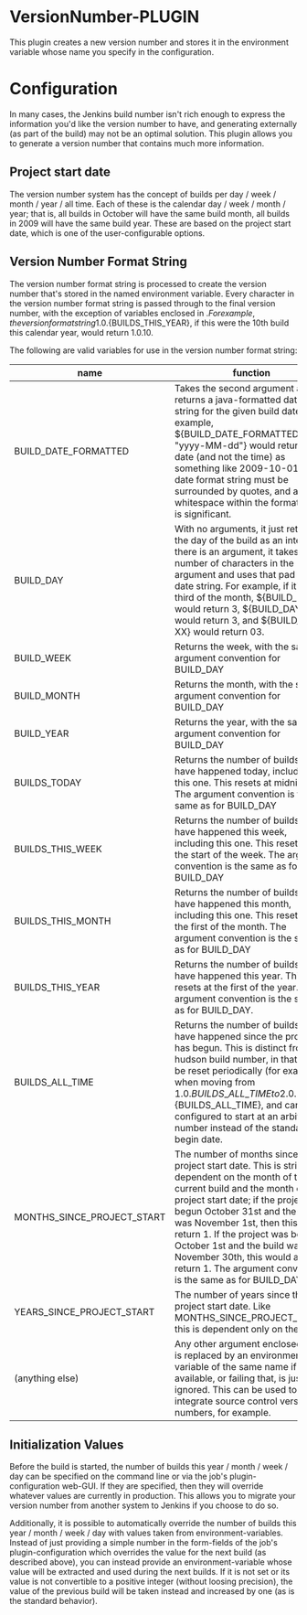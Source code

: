# VersionNumber-PLUGIN

This plugin creates a new version number and stores it in the
environment variable whose name you specify in the configuration.

# Configuration

In many cases, the Jenkins build number isn't rich enough to express the
information you'd like the version number to have, and generating
externally (as part of the build) may not be an optimal solution. This
plugin allows you to generate a version number that contains much more
information.

## Project start date

The version number system has the concept of builds per day / week /
month / year / all time. Each of these is the calendar day / week /
month / year; that is, all builds in October will have the same build
month, all builds in 2009 will have the same build year. These are based
on the project start date, which is one of the user-configurable
options.

## Version Number Format String

The version number format string is processed to create the version
number that's stored in the named environment variable. Every character
in the version number format string is passed through to the final
version number, with the exception of variables enclosed in ${}. For
example, the version format string 1.0.${BUILDS\_THIS\_YEAR}, if this
were the 10th build this calendar year, would return 1.0.10.

The following are valid variables for use in the version number format
string:

| name                          | function                                                                                                                                                                                                                                                                                                                                                                                                        |
|-------------------------------|-----------------------------------------------------------------------------------------------------------------------------------------------------------------------------------------------------------------------------------------------------------------------------------------------------------------------------------------------------------------------------------------------------------------|
| BUILD\_DATE\_FORMATTED        | Takes the second argument and returns a java-formatted date string for the given build date. For example, ${BUILD\_DATE\_FORMATTED, "yyyy-MM-dd"} would return the date (and not the time) as something like 2009-10-01. The date format string must be surrounded by quotes, and any whitespace within the format string is significant.                                                                       |
| BUILD\_DAY                    | With no arguments, it just returns the day of the build as an integer. If there is an argument, it takes the number of characters in the argument and uses that pad the date string. For example, if it's the third of the month, ${BUILD\_DAY} would return 3, ${BUILD\_DAY, X} would return 3, and ${BUILD\_DAY, XX} would return 03.                                                                         |
| BUILD\_WEEK                   | Returns the week, with the same argument convention for BUILD\_DAY                                                                                                                                                                                                                                                                                                                                              |
| BUILD\_MONTH                  | Returns the month, with the same argument convention for BUILD\_DAY                                                                                                                                                                                                                                                                                                                                             |
| BUILD\_YEAR                   | Returns the year, with the same argument convention for BUILD\_DAY                                                                                                                                                                                                                                                                                                                                              |
| BUILDS\_TODAY                 | Returns the number of builds that have happened today, including this one. This resets at midnight. The argument convention is the same as for BUILD\_DAY                                                                                                                                                                                                                                                       |
| BUILDS\_THIS\_WEEK            | Returns the number of builds that have happened this week, including this one. This resets at the start of the week. The argument convention is the same as for BUILD\_DAY                                                                                                                                                                                                                                      |
| BUILDS\_THIS\_MONTH           | Returns the number of builds that have happened this month, including this one. This resets at the first of the month. The argument convention is the same as for BUILD\_DAY                                                                                                                                                                                                                                    |
| BUILDS\_THIS\_YEAR            | Returns the number of builds that have happened this year. This resets at the first of the year. The argument convention is the same as for BUILD\_DAY.                                                                                                                                                                                                                                                         |
| BUILDS\_ALL\_TIME             | Returns the number of builds that have happened since the project has begun. This is distinct from the hudson build number, in that it can be reset periodically (for example, when moving from 1.0.${BUILDS\_ALL\_TIME} to 2.0.${BUILDS\_ALL\_TIME}, and can be configured to start at an arbitrary number instead of the standard begin date.                                                                 |
| MONTHS\_SINCE\_PROJECT\_START | The number of months since the project start date. This is strictly dependent on the month of the current build and the month of the project start date; if the project was begun October 31st and the build was November 1st, then this would return 1. If the project was begin October 1st and the build was November 30th, this would also return 1. The argument convention is the same as for BUILD\_DAY. |
| YEARS\_SINCE\_PROJECT\_START  | The number of years since the project start date. Like MONTHS\_SINCE\_PROJECT\_START, this is dependent only on the year;                                                                                                                                                                                                                                                                                       |
| (anything else)               | Any other argument enclosed in ${} is replaced by an environment variable of the same name if one is available, or failing that, is just ignored. This can be used to integrate source control version numbers, for example.                                                                                                                                                                                    |

## Initialization Values

Before the build is started, the number of builds this year / month /
week / day can be specified on the command line or via the job's
plugin-configuration web-GUI. If they are specified, then they will
override whatever values are currently in production. This allows you to
migrate your version number from another system to Jenkins if you choose
to do so.

Additionally, it is possible to automatically override the number of
builds this year / month / week / day with values taken from
environment-variables. Instead of just providing a simple number in the
form-fields of the job's plugin-configuration which overrides the value
for the next build (as described above), you can instead provide an
environment-variable whose value will be extracted and used during the
next builds. If it is not set or its value is not convertible to a
positive integer (without loosing precision), the value of the previous
build will be taken instead and increased by one (as is the standard
behavior).
